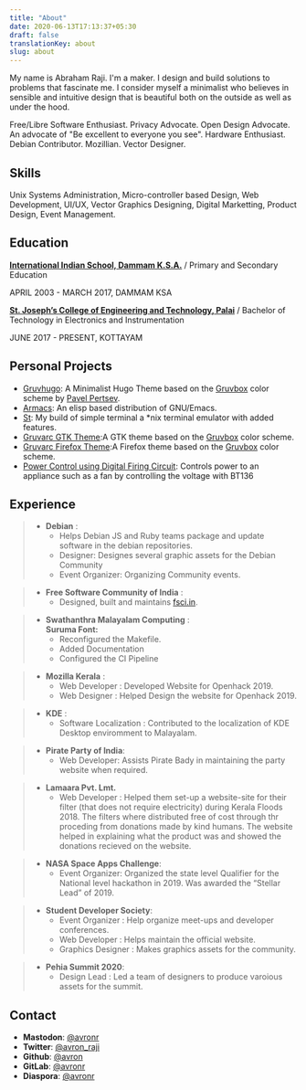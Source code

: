 ```yaml
---
title: "About"
date: 2020-06-13T17:13:37+05:30
draft: false
translationKey: about
slug: about
---
```

My name is Abraham Raji. I'm a maker. I design and build solutions to problems that fascinate me. I consider myself a minimalist who believes in sensible and intuitive design that is beautiful both on the outside as well as under the hood.

Free/Libre Software Enthusiast. Privacy Advocate. Open Design Advocate. An advocate of "Be excellent to everyone you see". Hardware Enthusiast. Debian Contributor. Mozillian. Vector Designer.

## Skills

Unix Systems Administration, Micro-controller based Design, Web Development, UI/UX, Vector Graphics Designing, Digital Marketting, Product Design, Event Management.

## Education

**[International Indian School, Dammam K.S.A.](https://iisdammam.edu.sa/)** / Primary and Secondary Education

APRIL 2003 - MARCH 2017, DAMMAM KSA

**[St. Joseph’s College of Engineering and Technology, Palai](web.sjcetpalai.ac.in/)** / Bachelor of Technology in Electronics and Instrumentation

JUNE 2017 - PRESENT, KOTTAYAM

<div class="projects">

## Personal Projects

*   [Gruvhugo](https://gitlab.com/avron/gruvhugo): A Minimalist Hugo Theme based on the [Gruvbox](https://github.com/morhetz/gruvbox) color scheme by [Pavel Pertsev](https://github.com/morhetz/).
*   [Armacs](https://github.com/avronr/armacs/): An elisp based distribution of GNU/Emacs.
*   [St](https://github.com/avronr/st): My build of simple terminal a *nix terminal emulator with added features.
*   [Gruvarc GTK Theme](https://gitlab.com/avron/gruvarc-gtk-theme):A GTK theme based on the [Gruvbox](https://github.com/morhetz/gruvbox) color scheme.
*   [Gruvarc Firefox Theme](https://gitlab.com/avron/gruvarc-firefox):A Firefox theme based on the [Gruvbox](https://github.com/morhetz/gruvbox) color scheme.
*   [Power Control using Digital Firing Circuit](https://ecloud.global/s/EjfTwkdjHfcaYD6): Controls power to an appliance such as a fan by controlling the voltage with BT136

</div>

## Experience

> *   **Debian** :
>     *   Helps Debian JS and Ruby teams package and update software in the debian repositories.
>     *   Designer: Designes several graphic assets for the Debian Community
>     *   Event Organizer: Organizing Community events.

> *   **Free Software Community of India** :
>     *   Designed, built and maintains [fsci.in](https://fsci.in).

> *   **Swathanthra Malayalam Computing** :\
>     **Suruma Font:** 
>     *   Reconfigured the Makefile.
>     *   Added Documentation
>     *   Configured the CI Pipeline

> *   **Mozilla Kerala** :
>     *   Web Developer : Developed Website for Openhack 2019.
>     *   Web Designer : Helped Design the website for Openhack 2019.

> *   **KDE** :
>     *   Software Localization : Contributed to the localization of KDE Desktop enviromment to Malayalam.

> *   **Pirate Party of India**:
>     *   Web Developer: Assists Pirate Bady in maintaining the party website when required.

> *   **Lamaara Pvt. Lmt.**
>     *   Web Developer : Helped them set-up a website-site for their filter (that does not require electricity) during Kerala Floods 2018\. The filters where distributed free of cost through thr proceding from donations made by kind humans. The website helped in explaining what the product was and showed the donations recieved on the website.

> *   **NASA Space Apps Challenge**:
>     *   Event Organizer: Organized the state level Qualifier for the National level hackathon in 2019\. Was awarded the “Stellar Lead” of 2019.

> *   **Student Developer Society**:
>     *   Event Organizer : Help organize meet-ups and developer conferences.
>     *   Web Developer : Helps maintain the official website.
>     *   Graphics Designer : Makes graphics assets for the community.

> *   **Pehia Summit 2020**:
>     *   Design Lead : Led a team of designers to produce varoious assets for the summit.

## Contact

*   **Mastodon**: [@avronr](https://aana.site/@avronr)
*   **Twitter**: [@avron_raji](https://twitter.com/avron_raji)
*   **Github**: [@avron](https://gitlab.com/avron)
*   **GitLab**: [@avronr](https://githhub.com/avronr)
*   **Diaspora**: [@avronr](https://poddery.com/people/d69a8ff0103b01375da0002168e35aba)
